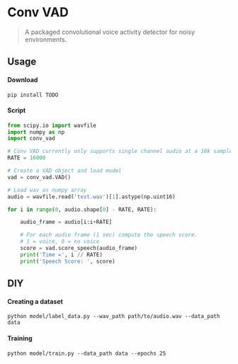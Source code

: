 # Conv VAD

> A packaged convolutional voice activity detector for noisy environments.

## Usage

#### Download
`pip install TODO`

#### Script
```python
from scipy.io import wavfile
import numpy as np
import conv_vad

# Conv VAD currently only supports single channel audio at a 16k sample rate.
RATE = 16000

# Create a VAD object and load model
vad = conv_vad.VAD()

# Load wav as numpy array
audio = wavfile.read('test.wav')[1].astype(np.uint16)

for i in range(0, audio.shape[0] - RATE, RATE):

    audio_frame = audio[i:i+RATE]

    # For each audio frame (1 sec) compute the speech score.
    # 1 = voice, 0 = no voice
    score = vad.score_speech(audio_frame)
    print('Time =', i // RATE)
    print('Speech Score: ', score)
```

## DIY

#### Creating a dataset
`python model/label_data.py --wav_path path/to/audio.wav --data_path data`

#### Training
`python model/train.py --data_path data --epochs 25`
